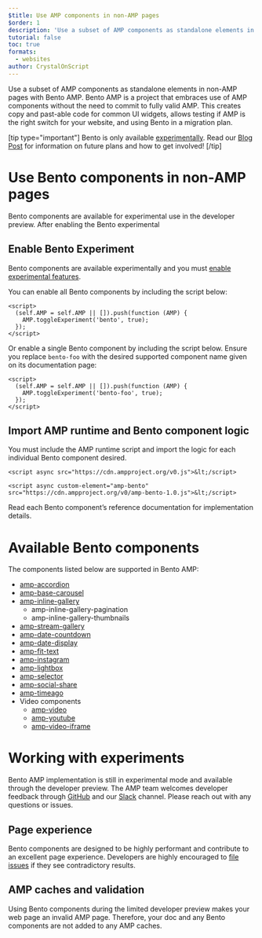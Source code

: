 ```yaml
---
$title: Use AMP components in non-AMP pages
$order: 1
description: 'Use a subset of AMP components as standalone elements in non-AMP pages with Bento AMP.'
tutorial: false
toc: true
formats:
  - websites
author: CrystalOnScript
---
```


Use a subset of AMP components as standalone elements in non-AMP pages with Bento AMP. Bento AMP is a project that embraces use of AMP components without the need to commit to fully valid AMP. This creates copy and past-able code for common UI widgets, allows testing if AMP is the right switch for your website, and using Bento in a migration plan. 

[tip type="important"]
 Bento is only available [experimentally](../learn/experimental.md). Read our [Blog Post](TODO) for information on future plans and how to get involved! 
[/tip]

# Use Bento components in non-AMP pages

Bento components are available for experimental use in the developer preview. After enabling the Bento experimental 


## Enable Bento Experiment 

Bento components are available experimentally and you must [enable experimental features](../learn/experimental.md).

You can enable all Bento components by including the script below:


```
<script>
  (self.AMP = self.AMP || []).push(function (AMP) {
    AMP.toggleExperiment('bento', true);
  });
</script>
```


Or enable a single Bento component by including the script below. Ensure you replace `bento-foo` with the desired supported component name given on its documentation page:


```
<script>
  (self.AMP = self.AMP || []).push(function (AMP) {
    AMP.toggleExperiment('bento-foo', true);
  });
</script>
```



## Import AMP runtime and Bento component logic

You must include the AMP runtime script and import the logic for each individual Bento component desired.

```
<script async src="https://cdn.ampproject.org/v0.js">&lt;/script>

<script async custom-element="amp-bento" src="https://cdn.ampproject.org/v0/amp-bento-1.0.js">&lt;/script>
``` 

Read each Bento component’s reference documentation for implementation details.


# Available Bento components 

The components listed below are supported in Bento AMP:



*   [amp-accordion](../../../documentation/components/reference/amp-accordion.md)
*   [amp-base-carousel](../../../documentation/components/reference/amp-base-carousel.md)
*   [amp-inline-gallery](../../../documentation/components/reference/amp-inline-gallery.md)
    *   amp-inline-gallery-pagination
    *   amp-inline-gallery-thumbnails
*   [amp-stream-gallery](TODO)
*   [amp-date-countdown](../../../documentation/components/reference/amp-date-countdown.md)
*   [amp-date-display](../../../documentation/components/reference/amp-date-display.md)
*   [amp-fit-text](../../../documentation/components/reference/amp-fit-text.md)
*   [amp-instagram](../../../documentation/components/reference/amp-instagram.md)
*   [amp-lightbox](../../../documentation/components/reference/amp-lightbox.md)
*   [amp-selector](../../../documentation/components/reference/amp-selector.md)
*   [amp-social-share](../../../documentation/components/reference/amp-social-share.md)
*   [amp-timeago](../../../documentation/components/reference/amp-timeago.md)
*   Video components
    *   [amp-video](../../../documentation/components/reference/amp-video.md)
    *   [amp-youtube](../../../documentation/components/reference/amp-youtube.md)
    *   [amp-video-iframe](../../../documentation/components/reference/amp-video-iframe.md)

# Working with experiments

Bento AMP implementation is still in experimental mode and available through the developer preview. The AMP team welcomes developer feedback through [GitHub](https://github.com/ampproject/amphtml/issues) and our [Slack](https://docs.google.com/forms/d/e/1FAIpQLSd83J2IZA6cdR6jPwABGsJE8YL4pkypAbKMGgUZZriU7Qu6Tg/viewform?fbzx=4406980310789882877) channel. Please reach out with any questions or issues. 


## Page experience

Bento components are designed to be highly performant and contribute to an excellent page experience. Developers are highly encouraged to [file issues](https://github.com/ampproject/amphtml/issues) if they see contradictory results.  


## AMP caches and validation

Using Bento components during the limited developer preview makes your web page an invalid AMP page. Therefore, your doc and any Bento components are not added to any AMP caches.